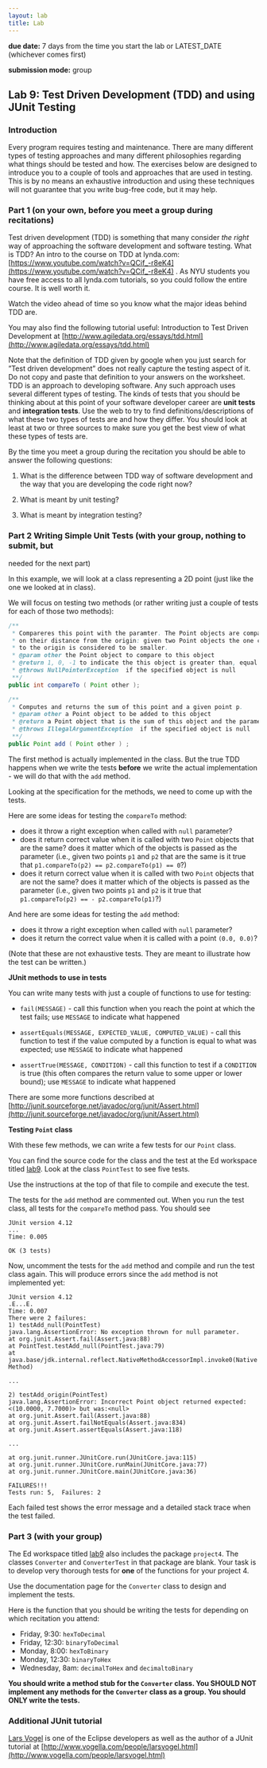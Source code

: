 ```yaml
---
layout: lab
title: Lab
---
```


<div class="lab-right" markdown="1">

__due date:__ 7 days from the time you start the lab or
LATEST_DATE
(whichever comes first)

__submission mode:__ group

</div>

<main markdown="1" class="lab">

## Lab 9: Test Driven Development (TDD) and using JUnit Testing

### Introduction

Every program requires testing and maintenance. There are many different types of testing approaches and many different philosophies regarding what things should be tested and how. The exercises below are designed to introduce you to a couple of tools and approaches that are used in testing. This is by no means an exhaustive introduction and using these techniques will not guarantee that you write bug-free code, but it may help.

### Part 1 (on your own, __before__ you meet a group during recitations)


Test driven development (TDD) is something that many consider _the right_ way of approaching the software development and software testing. What is TDD? An intro to the course on TDD at lynda.com:  [https://www.youtube.com/watch?v=QCif_-r8eK4](https://www.youtube.com/watch?v=QCif_-r8eK4) .  As NYU students you have free access to all lynda.com tutorials, so you could follow the entire course. It is well worth it.

Watch the video ahead of time so you know what the major ideas behind TDD are.

You may also find the following tutorial useful: Introduction to Test Driven Development at [http://www.agiledata.org/essays/tdd.html](http://www.agiledata.org/essays/tdd.html)

Note that the definition of TDD given by google when you just search for ”Test driven development” does not really capture the testing aspect of it. Do not copy and paste that definition to your answers on the worksheet. TDD is an approach to developing software. Any such approach uses several different types of testing. The kinds of tests that you should be thinking about at this point of your software developer career are __unit tests__ and __integration tests__. Use the web to try to find definitions/descriptions of what these two types of tests are and how they differ. You should look at least at two or three sources to make sure you get the best view of what these types of tests are.

By the time you meet a group during the recitation you should be able to answer the following questions:

1. What is the difference between TDD way of software development and the way that you are developing the code right now?

2. What is meant by unit testing?

3. What is meant by integration testing?


### Part 2  Writing Simple Unit Tests (with your group, nothing to submit, but
needed for the next part)

In this example, we will look at a class representing a 2D point (just like the one we looked
at in class).

We will focus on testing two methods (or rather writing just a couple of tests for each of those two methods):

```java
/**
 * Compareres this point with the paramter. The Point objects are compared based
 * on their distance from the origin: given two Point objects the one closer
 * to the origin is considered to be smaller.
 * @param other the Point object to compare to this object
 * @return 1, 0, -1 to indicate the this object is greater than, equal to or less than the parameter object
 * @throws NullPointerException  if the specified object is null
 **/
public int compareTo ( Point other );

/**
 * Computes and returns the sum of this point and a given point p.
 * @param other a Point object to be added to this object
 * @return a Point object that is the sum of this object and the parameter object
 * @throws IllegalArgumentException  if the specified object is null
 **/
public Point add ( Point other ) ;

```


The first method is actually implemented in the class. But the true TDD happens when we write the tests
__before__ we write the actual implementation - we will do that with the `add` method.

Looking at the specification for the methods, we need to come up with the tests.

Here are some ideas for testing the `compareTo` method:
- does it throw a right exception when called with `null` parameter?
- does it return correct value when it is called with two `Point` objects that are the same? does
it matter which of the objects is passed as the parameter (i.e., given two points `p1` and `p2`
that are the same is it true that `p1.compareTo(p2) == p2.compareTo(p1) == 0`?)
- does it return correct value when it is called with two `Point` objects that are not the same? does
it matter which of the objects is passed as the parameter (i.e., given two points `p1` and `p2`
is it true that `p1.compareTo(p2) == - p2.compareTo(p1)`?)

And here are some ideas for testing the `add` method:
- does it throw a right exception when called with `null` parameter?
- does it return the correct value when it is called with a point `(0.0, 0.0)`?

(Note that these are not exhaustive tests. They are meant to illustrate how the test can be written.)


__JUnit methods to use in tests__

You can write many tests with just a couple of functions to use for testing:

- `fail(MESSAGE)` - call this function when you reach the point at which the test fails;
use `MESSAGE` to indicate what happened

- `assertEquals(MESSAGE, EXPECTED_VALUE, COMPUTED_VALUE)` - call this function to
test if the value computed by a function is equal to what was expected;
use `MESSAGE` to indicate what happened

- `assertTrue(MESSAGE, CONDITION)` - call this function to test if a `CONDITION` is
true (this often compares the return value to some upper or lower bound);
use `MESSAGE` to indicate what happened


There are some more functions described at
[http://junit.sourceforge.net/javadoc/org/junit/Assert.html](http://junit.sourceforge.net/javadoc/org/junit/Assert.html)


__Testing `Point` class__

With these few methods, we can write a few tests for our `Point` class.

You can find the source code for the class and the test at the Ed workspace titled [lab9](https://us.edstem.org/courses/2361/workspaces/pjVvNXkcWfNAhUllKqnKW31scVpK0AAY). Look at the class `PointTest` to see five tests.

Use the instructions at the top of that file to compile and execute the test.

The tests for the `add` method are commented out. When you run the test class, all
tests for the `compareTo` method pass. You should see

```
JUnit version 4.12
...
Time: 0.005

OK (3 tests)
```

Now, uncomment the tests for the `add` method and compile and run the test class again.
This will produce errors since the `add` method is not implemented yet:

```
JUnit version 4.12
.E...E.
Time: 0.007
There were 2 failures:
1) testAdd_null(PointTest)
java.lang.AssertionError: No exception thrown for null parameter.
at org.junit.Assert.fail(Assert.java:88)
at PointTest.testAdd_null(PointTest.java:79)
at java.base/jdk.internal.reflect.NativeMethodAccessorImpl.invoke0(Native Method)

...

2) testAdd_origin(PointTest)
java.lang.AssertionError: Incorrect Point object returned expected:<(10.0000, 7.7000)> but was:<null>
at org.junit.Assert.fail(Assert.java:88)
at org.junit.Assert.failNotEquals(Assert.java:834)
at org.junit.Assert.assertEquals(Assert.java:118)

...

at org.junit.runner.JUnitCore.run(JUnitCore.java:115)
at org.junit.runner.JUnitCore.runMain(JUnitCore.java:77)
at org.junit.runner.JUnitCore.main(JUnitCore.java:36)

FAILURES!!!
Tests run: 5,  Failures: 2
```

Each failed test shows the error message and a detailed stack trace when the test failed.

### Part 3 (with your group)


The Ed workspace titled [lab9](https://us.edstem.org/courses/2361/workspaces/pjVvNXkcWfNAhUllKqnKW31scVpK0AAY)
also includes the package `project4`. The classes `Converter` and `ConverterTest` in that package are blank.
Your task is to develop very thorough tests for __one__ of the functions for your project 4.

Use the documentation page for the `Converter` class to design and implement the tests.

Here is the function that you should be writing the tests for depending on which recitation you attend:

- Friday, 9:30: `hexToDecimal`
- Friday, 12:30: `binaryToDecimal`
- Monday, 8:00: `hexToBinary`
- Monday, 12:30: `binaryToHex`
- Wednesday, 8am: `decimalToHex` and `decimaltoBinary`

__You should write a method stub for the `Converter` class. You SHOULD NOT implement
any methods for the `Converter` class as a group. You should ONLY write the tests.__

### Additional JUnit tutorial

[Lars Vogel](http://www.vogella.com/people/larsvogel.html) is one of the Eclipse
developers as well as the author of a JUnit tutorial at [http://www.vogella.com/people/larsvogel.html](http://www.vogella.com/people/larsvogel.html)



</main>
